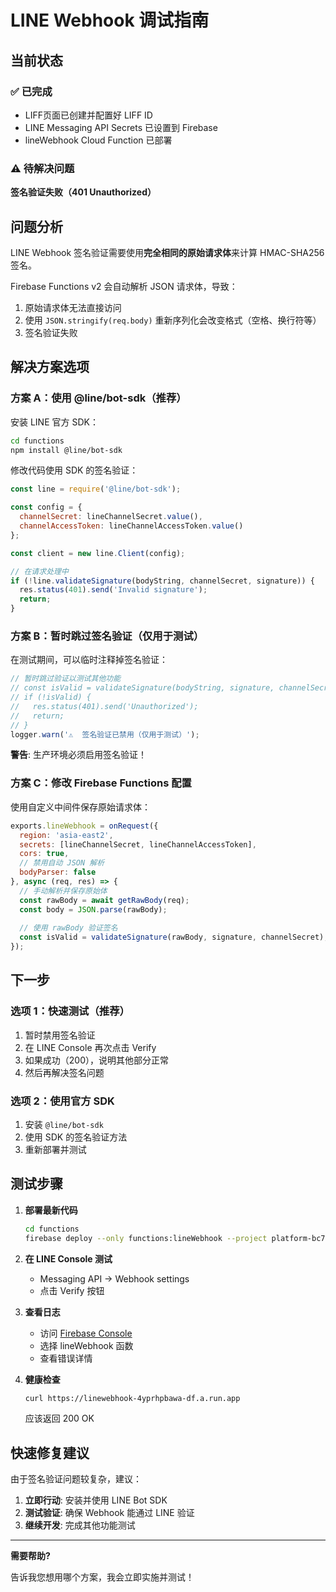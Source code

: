 # LINE Webhook 调试指南

## 当前状态

### ✅ 已完成
- LIFF页面已创建并配置好 LIFF ID  
- LINE Messaging API Secrets 已设置到 Firebase
- lineWebhook Cloud Function 已部署

### ⚠️ 待解决问题
**签名验证失败（401 Unauthorized）**

## 问题分析

LINE Webhook 签名验证需要使用**完全相同的原始请求体**来计算 HMAC-SHA256 签名。

Firebase Functions v2 会自动解析 JSON 请求体，导致：
1. 原始请求体无法直接访问
2. 使用 `JSON.stringify(req.body)` 重新序列化会改变格式（空格、换行符等）
3. 签名验证失败

## 解决方案选项

### 方案 A：使用 @line/bot-sdk（推荐）

安装 LINE 官方 SDK：
```bash
cd functions
npm install @line/bot-sdk
```

修改代码使用 SDK 的签名验证：
```javascript
const line = require('@line/bot-sdk');

const config = {
  channelSecret: lineChannelSecret.value(),
  channelAccessToken: lineChannelAccessToken.value()
};

const client = new line.Client(config);

// 在请求处理中
if (!line.validateSignature(bodyString, channelSecret, signature)) {
  res.status(401).send('Invalid signature');
  return;
}
```

### 方案 B：暂时跳过签名验证（仅用于测试）

在测试期间，可以临时注释掉签名验证：

```javascript
// 暂时跳过验证以测试其他功能
// const isValid = validateSignature(bodyString, signature, channelSecret);
// if (!isValid) {
//   res.status(401).send('Unauthorized');
//   return;
// }
logger.warn('⚠️  签名验证已禁用（仅用于测试）');
```

**警告**: 生产环境必须启用签名验证！

### 方案 C：修改 Firebase Functions 配置

使用自定义中间件保存原始请求体：

```javascript
exports.lineWebhook = onRequest({
  region: 'asia-east2',
  secrets: [lineChannelSecret, lineChannelAccessToken],
  cors: true,
  // 禁用自动 JSON 解析
  bodyParser: false
}, async (req, res) => {
  // 手动解析并保存原始体
  const rawBody = await getRawBody(req);
  const body = JSON.parse(rawBody);
  
  // 使用 rawBody 验证签名
  const isValid = validateSignature(rawBody, signature, channelSecret);
});
```

## 下一步

### 选项 1：快速测试（推荐）

1. 暂时禁用签名验证
2. 在 LINE Console 再次点击 Verify
3. 如果成功（200），说明其他部分正常
4. 然后再解决签名问题

### 选项 2：使用官方 SDK

1. 安装 `@line/bot-sdk`
2. 使用 SDK 的签名验证方法
3. 重新部署并测试

## 测试步骤

1. **部署最新代码**
   ```bash
   cd functions
   firebase deploy --only functions:lineWebhook --project platform-bc783
   ```

2. **在 LINE Console 测试**
   - Messaging API → Webhook settings
   - 点击 Verify 按钮

3. **查看日志**
   - 访问 [Firebase Console](https://console.firebase.google.com/project/platform-bc783/functions/logs)
   - 选择 lineWebhook 函数
   - 查看错误详情

4. **健康检查**
   ```bash
   curl https://linewebhook-4yprhpbawa-df.a.run.app
   ```
   应该返回 200 OK

## 快速修复建议

由于签名验证问题较复杂，建议：

1. **立即行动**: 安装并使用 LINE Bot SDK
2. **测试验证**: 确保 Webhook 能通过 LINE 验证
3. **继续开发**: 完成其他功能测试

---

**需要帮助?**

告诉我您想用哪个方案，我会立即实施并测试！
